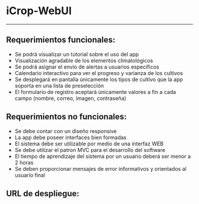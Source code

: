 # iCrop-WebUI
***
## Requerimientos funcionales:
- Se podrá visualizar un tutorial sobre el uso del app
- Visualización agradable de los elementos climatológicos 
- Se podrá asignar el envío de alertas a usuarios específicos
- Calendario interactivo para ver el progreso y varianza de los cultivos
- Se desplegará en pantalla únicamente los tipos de cultivo que la app soporta en una lista de preselección
- El formulario de registro aceptará únicamente valores a fin a cada campo (nombre, correo, imagen, contraseña)


## Requerimientos no funcionales:
- Se debe contar con un diseño responsive
- La app debe poseer interfaces bien formadas
- El sistema debe ser utilizable por medio de una interfaz WEB
- Se debe utilizar el patron MVC para el desarrollo del software
- El tiempo de aprendizaje del sistema por un usuario deberá ser menor a 2 horas
- Se deben proporcionar mensajes de error informativos y orientados al usuario final

## URL de despliegue:
